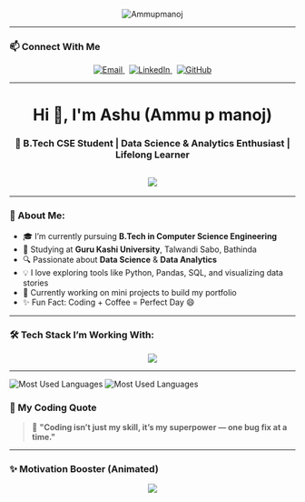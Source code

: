 <p align="center">
  <img src="https://komarev.com/ghpvc/?username=Ammupmanoj&label=Profile+Views&color=brightgreen&style=flat" alt="Ammupmanoj" />
</p>

---

### 📫 Connect With Me

<p align="center">
  <a href="mailto:pmanojammu9@gmail.com" target="_blank">
    <img src="https://img.shields.io/badge/Email-D14836?style=for-the-badge&logo=gmail&logoColor=white" alt="Email"/>
  </a>
  &nbsp;
  <a href="https://www.linkedin.com/in/ammu-p-manoj-64976a377/" target="_blank">
    <img src="https://img.shields.io/badge/LinkedIn-0A66C2?style=for-the-badge&logo=linkedin&logoColor=white" alt="LinkedIn"/>
  </a>
  &nbsp;
  <a href="https://github.com/Ammupmanoj" target="_blank">
    <img src="https://img.shields.io/badge/GitHub-171515?style=for-the-badge&logo=github&logoColor=white" alt="GitHub"/>
  </a>
</p>

---

<h1 align="center">Hi 👋, I'm Ashu (Ammu p manoj)</h1>
<h3 align="center">🚀 B.Tech CSE Student | Data Science & Analytics Enthusiast | Lifelong Learner</h3>

<h2 align="center">
  <img src="https://readme-typing-svg.herokuapp.com?font=Orbitron&size=24&duration=3000&color=00F7FF&center=true&vCenter=true&width=600&lines=🤖+AI+%26+Data+Enthusiast;👩‍💻+Learning+One+Bug+at+a+Time;🚀+Coding+is+my+Superpower!" />
</h2>

---

### 💫 About Me:
- 🎓 I’m currently pursuing **B.Tech in Computer Science Engineering**
- 🏫 Studying at **Guru Kashi University**, Talwandi Sabo, Bathinda
- 🔍 Passionate about **Data Science** & **Data Analytics**
- 💡 I love exploring tools like Python, Pandas, SQL, and visualizing data stories
- 🧠 Currently working on mini projects to build my portfolio
- ✨ Fun Fact: Coding + Coffee = Perfect Day 😄

---

### 🛠️ Tech Stack I’m Working With:
<p align="center">
  <img src="https://skillicons.dev/icons?i=python,git,github,vscode,sqlite" />
</p>

---

![Most Used Languages](https://github-profile-summary-cards.vercel.app/api/cards/repos-per-language?username=Ammupmanoj&theme=radical)
![Most Used Languages](https://github-profile-summary-cards.vercel.app/api/cards/most-commit-language?username=Ammupmanoj&theme=radical)



### 💬 My Coding Quote
> 🚀 **"Coding isn’t just my skill, it’s my superpower — one bug fix at a time."**

---

### ✨ Motivation Booster (Animated)
<p align="center">
  <img src="https://readme-typing-svg.demolab.com?font=Fira+Code&weight=500&size=22&pause=1000&color=36FFC4&center=true&vCenter=true&width=600&lines=Powered+by+logic.;Fueled+by+coffee.;Driven+by+curiosity."/>
</p>
